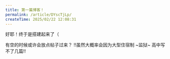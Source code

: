 ```yaml
---
title: 第一篇博客！
permalink: /article/DYscTjLp/
createTime: 2025/02/22 12:08:31
---
```


好耶！终于是搭建起来了（

有空的时候或许会放点帖子过来？ !!虽然大概率会因为大型住宿制 ~监狱~ 高中写不了几篇!!

<!-- more -->

